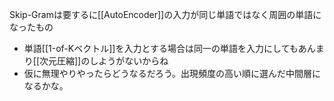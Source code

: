 
Skip-Gramは要するに[[AutoEncoder]]の入力が同じ単語ではなく周囲の単語になったもの
- 単語[[1-of-Kベクトル]]を入力とする場合は同一の単語を入力にしてもあんまり[[次元圧縮]]のしようがないからね
- 仮に無理やりやったらどうなるだろう。出現頻度の高い順に選んだ中間層になるかな。